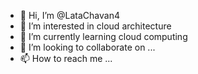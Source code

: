 - 👋 Hi, I’m @LataChavan4
- 👀 I’m interested in cloud architecture
- 🌱 I’m currently learning cloud computing
- 💞️ I’m looking to collaborate on ...
- 📫 How to reach me ...

<!---
LataChavan4/LataChavan4 is a ✨ special ✨ repository because its `README.md` (this file) appears on your GitHub profile.
You can click the Preview link to take a look at your changes.
--->
